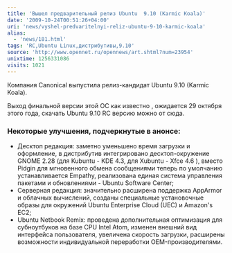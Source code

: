 ```yaml
---
title: 'Вышел предварительный релиз Ubuntu  9.10 (Karmic Koala)'
date: '2009-10-24T00:51:26+04:00'
uri: 'news/vyshel-predvaritelnyi-reliz-ubuntu-9-10-karmic-koala'
alias: 
  - 'news/181.html'
tags: 'RC,Ubuntu Linux,дистрибутивы,9.10'
source: 'http://www.opennet.ru/opennews/art.shtml?num=23954'
unixtime: 1256331086
visits: 1021
---
```

Компания Canonical выпустила релиз-кандидат  Ubuntu 9.10 (Karmic Koala).

Выход финальной версии этой ОС как известно , ожидается 29 октября этого года, скачать Ubuntu 9.10 RC версию можно от сюда.

### Некоторые улучшения, подчеркнутые в анонсе:

*   Десктоп редакция: заметно уменьшено время загрузки и оформление, в дистрибутив интегрировано десктоп-окружение GNOME 2.28 (для Kubuntu - KDE 4.3, для Xubuntu - Xfce 4.6 ), вместо Pidgin для мгновенного обмена сообщениями теперь по умолчанию устанавливается Empathy, реализована единая система управления пакетами и обновлениями - Ubuntu Software Center;
*   Серверная редакция: значительно расширена поддержка AppArmor и облачных вычислений, созданы специальные установочные образы для окружений Ubuntu Enterprise Cloud (UEC) и Amazon's EC2;
*   Ubuntu Netbook Remix: проведена дополнительная оптимизация для субноутбуков на базе CPU Intel Atom, изменен внешний вид интерфейса пользователя, увеличена скорость загрузки, расширены возможности индивидуальной переработки OEM-производителями.
